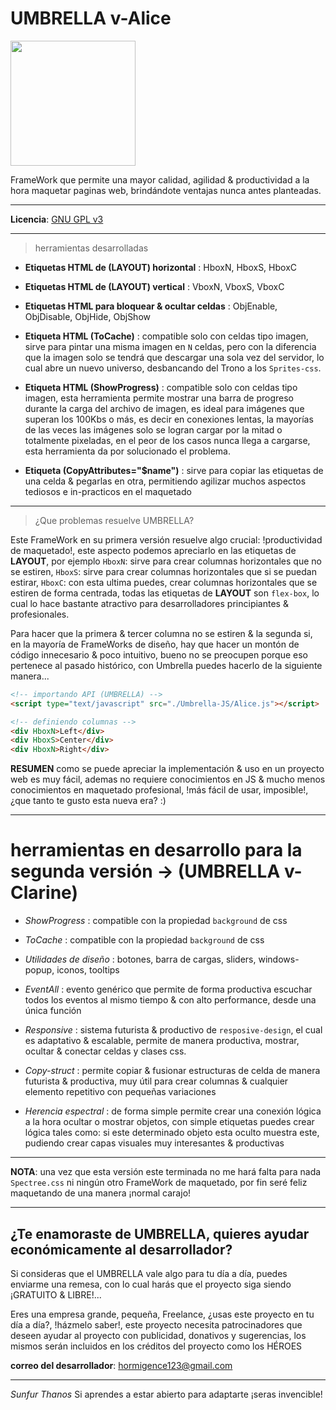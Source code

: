 
UMBRELLA v-Alice
================

<img src="https://images-na.ssl-images-amazon.com/images/I/51MCvrKfPKL._AC_SY445_.jpg" width="200">

FrameWork que permite una mayor calidad, agilidad & productividad a la hora maquetar paginas web, brindándote ventajas nunca antes planteadas.

---

**Licencia**: [GNU GPL v3](http://www.gnu.org/licenses)

---

> herramientas desarrolladas

- **Etiquetas HTML de (LAYOUT) horizontal** : HboxN, HboxS, HboxC

- **Etiquetas HTML de (LAYOUT) vertical** : VboxN, VboxS, VboxC

- **Etiquetas HTML para bloquear & ocultar celdas** : ObjEnable, ObjDisable, ObjHide, ObjShow

- **Etiqueta HTML (ToCache)** : compatible solo con celdas tipo imagen, sirve para pintar una misma imagen en `N` celdas, pero con la diferencia que la imagen solo se tendrá que descargar una sola vez del servidor, lo cual abre un nuevo universo, desbancando del Trono a los `Sprites-css`.

- **Etiqueta HTML (ShowProgress)** : compatible solo con celdas tipo imagen, esta herramienta permite mostrar una barra de progreso durante la carga del archivo de imagen, es ideal para imágenes que superan los 100Kbs o más, es decir en conexiones lentas, la mayorías de las veces las imágenes solo se logran cargar por la mitad o totalmente pixeladas, en el peor de los casos nunca llega a cargarse, esta herramienta da por solucionado el problema.

- **Etiqueta (CopyAttributes="$name")** : sirve para copiar las etiquetas de una celda & pegarlas en otra, permitiendo agilizar muchos aspectos tediosos e in-practicos en el maquetado

---

> ¿Que problemas resuelve UMBRELLA?

Este FrameWork en su primera versión resuelve algo crucial: !productividad de maquetado!, este aspecto podemos apreciarlo en las etiquetas de **LAYOUT**, por ejemplo `HboxN`: sirve para crear columnas horizontales que no se estiren, `HboxS`: sirve para crear columnas horizontales que si se puedan estirar, `HboxC`: con esta ultima puedes, crear columnas horizontales que se estiren de forma centrada, todas las etiquetas de **LAYOUT** son `flex-box`, lo cual lo hace bastante atractivo para desarrolladores principiantes & profesionales.

Para hacer que la primera & tercer columna no se estiren & la segunda si, en la mayoría de FrameWorks de diseño, hay que hacer un montón de código innecesario & poco intuitivo, bueno no se preocupen porque eso pertenece al pasado histórico, con Umbrella puedes hacerlo de la siguiente manera...


```html
<!-- importando API (UMBRELLA) -->
<script type="text/javascript" src="./Umbrella-JS/Alice.js"></script>

<!-- definiendo columnas -->
<div HboxN>Left</div>
<div HboxS>Center</div>
<div HboxN>Right</div>
```


**RESUMEN** como se puede apreciar la implementación & uso en un proyecto web es muy fácil, ademas no requiere conocimientos en JS & mucho menos conocimientos en maquetado profesional, !más fácil de usar, imposible!, ¿que tanto te gusto esta nueva era? :)

---

# herramientas en desarrollo para la segunda versión -> (UMBRELLA v-Clarine)

- *ShowProgress* : compatible con la propiedad `background` de css

- *ToCache* : compatible con la propiedad `background` de css

- *Utilidades de diseño* : botones, barra de cargas, sliders, windows-popup, iconos, tooltips

- *EventAll* : evento genérico que permite de forma productiva escuchar todos los eventos al mismo tiempo & con alto performance, desde una única función

- *Responsive* : sistema futurista & productivo de `resposive-design`, el cual es adaptativo & escalable, permite de manera productiva, mostrar, ocultar & conectar celdas y clases css.

- *Copy-struct* : permite copiar & fusionar estructuras de celda de manera futurista & productiva, muy útil para crear columnas & cualquier elemento repetitivo con pequeñas variaciones

- *Herencia espectral* : de forma simple permite crear una conexión lógica a la hora ocultar o mostrar objetos, con simple etiquetas puedes crear lógica tales como: si este determinado objeto esta oculto muestra este, pudiendo crear capas visuales muy interesantes & productivas

---

**NOTA**: una vez que esta versión este terminada no me hará falta para nada `Spectree.css` ni ningún otro FrameWork de maquetado, por fin seré feliz maquetando de una manera ¡normal carajo!

---

## ¿Te enamoraste de UMBRELLA, quieres ayudar económicamente al desarrollador?

Si consideras que el UMBRELLA vale algo para tu día a día, puedes enviarme una remesa,
con lo cual harás que el proyecto siga siendo ¡GRATUITO & LIBRE!...

Eres una empresa grande, pequeña, Freelance, ¿usas este proyecto en tu día a día?, !házmelo saber!, este proyecto necesita patrocinadores que deseen ayudar al proyecto con publicidad, donativos y sugerencias, los mismos serán incluidos en los créditos del proyecto como los HÉROES

**correo del desarrollador**: hormigence123@gmail.com

---

*Sunfur Thanos* Si aprendes a estar abierto para adaptarte ¡seras invencible!
